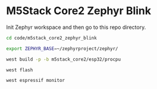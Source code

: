 # M5Stack Core2 Zephyr Blink

Init Zephyr workspace and then go to this repo directory.

```bash
cd code/m5stack_core2_zephyr_blink

export ZEPHYR_BASE=~/zephyrproject/zephyr/

west build -p -b m5stack_core2/esp32/procpu

west flash 

west espressif monitor
```
